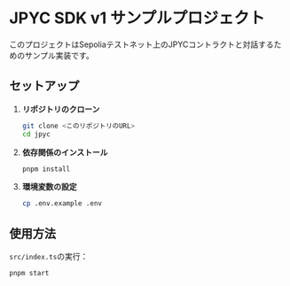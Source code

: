 # JPYC SDK v1 サンプルプロジェクト

このプロジェクトはSepoliaテストネット上のJPYCコントラクトと対話するためのサンプル実装です。

## セットアップ

1. **リポジトリのクローン**
   ```bash
   git clone <このリポジトリのURL>
   cd jpyc
   ```

2. **依存関係のインストール**
   ```bash
   pnpm install
   ```

3. **環境変数の設定**
   ```bash
   cp .env.example .env
   ```

## 使用方法

`src/index.ts`の実行：

```bash
pnpm start
```
